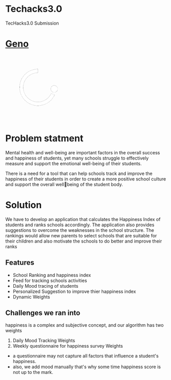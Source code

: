 # Techacks3.0
TecHacks3.0 Submission

<h1><a href="https://geno-happiness-index.herokuapp.com">Geno</a></h1>

<img src="static/images/genologo.png" alt="logo" width="200" height="200"/>

# Problem statment 
Mental health and well-being are important factors in the overall success and happiness of students, yet many schools struggle to effectively measure and support the emotional well-being of their students. 

There is a need for a tool that can help schools track and improve the happiness of their students in order to create a more positive school culture and support the overall wellbeing of the student body.

# Solution
We have to develop an application that calculates the Happiness Index of students and ranks schools accordingly. The application also provides suggestions to overcome the weaknesses in the school structure. The rankings would allow new parents to select schools that are suitable for their children and also motivate the schools to do better and improve their ranks

## Features
- School Ranking and happiness index
- Feed for tracking schools activities 
- Daily Mood tracing of students
- Personalized Suggestion to improve thier happiness index
- Dynamic Weights

## Challenges we ran into

 happiness is a complex and subjective concept, and our algorithm has two weights

1.  Daily Mood Tracking Weights
2.  Weekly questionnaire for happiness survey Weights

-   a questionnaire may not capture all factors that influence a student's happiness.
-   also, we add mood manually that's why some time happiness score is not up to the mark.
